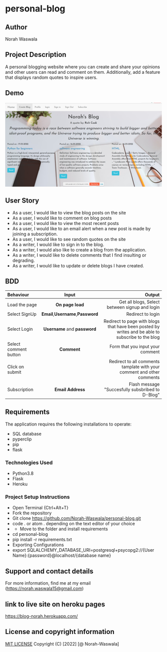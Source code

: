 # personal-blog
## Author
Norah Waswala
## Project Description
A personal blogging website where you can create and share your opinions and other users can read and comment on them. Additionally, add a feature that displays random quotes to inspire users.
## Demo
![screen](/app/static/image/screen.png)
## User Story
* As a user, I would like to view the blog posts on the site
* As a user, I would like to comment on blog posts
* As a user, I would like to view the most recent posts
* As a user, I would like to an email alert when a new post is made by joining a subscription.
* As a user, I would like to see random quotes on the site
* As a writer, I would like to sign in to the blog.
* As a writer, I would also like to create a blog from the application.
* As a writer, I would like to delete comments that I find insulting or degrading.
* As a writer, I would like to update or delete blogs I have created.

## BDD
| Behaviour | Input | Output |
| :---------------- | :---------------: | ------------------: |
| Load the page | **On page load** | Get all blogs, Select between signup and login|
| Select SignUp| **Email**,**Username**,**Password** | Redirect to login|
| Select Login | **Username** and **password** | Redirect to page with blogs that have been posted by writes and be able to subscribe to the blog|
| Select comment button | **Comment** | Form that you input your comment|
| Click on submit |  | Redirect to all comments tamplate with your comment and other comments|
|Subscription | **Email Address**| Flash message "Succesfully subsbribed to D-Blog"|
## Requirements
The application requires the following installations to operate:
* SQL database
* pyperclip
* pip
* flask
### Technologies Used
* Python3.8
* Flask
* Heroku
### Project Setup Instructions
* Open Terminal {Ctrl+Alt+T}
* Fork the repository
* Git clone https://github.com/Norah-Waswala/personal-blog.git
* code . or atom . depending on the text editor of your choice
* * Move to the folder and install requirements
* cd personal-blog
* pip install -r requirements.txt
* Exporting Configurations
* export SQLALCHEMY_DATABASE_URI=postgresql+psycopg2://{User Name}:{password}@localhost/{database name}
## Support and contact details
For more information, find me at my email (https://norah.waswala15@gmail.com)

## link to live site on heroku pages
https://blog-norah.herokuapp.com/
## License and copyright information
[MIT LICENSE](LICENSE)
Copyright (C) [2022] [@ Norah-Waswala]
